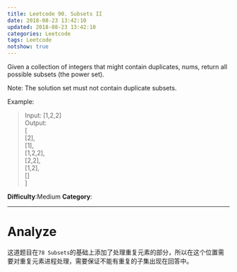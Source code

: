 ```yaml
---
title: Leetcode 90. Subsets II
date: 2018-08-23 13:42:10
updated: 2018-08-23 13:42:10
categories: Leetcode
tags: Leetcode
notshow: true
---
```


Given a collection of integers that might contain duplicates, nums, return all possible subsets (the power set).

Note: The solution set must not contain duplicate subsets.

Example:

> Input: [1,2,2]  
> Output:  
> [  
>  [2],  
>  [1],  
>  [1,2,2],  
>  [2,2],  
>  [1,2],  
>  []  
> ] 


**Difficulty**:Medium
**Category**:  
<!--more-->
*****

# Analyze
这道题目在`78 Subsets`的基础上添加了处理重复元素的部分，所以在这个位置需要对重复元素进程处理，需要保证不能有重复的子集出现在回答中。    